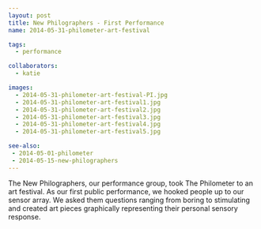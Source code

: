 ```yaml
---
layout: post
title: New Philographers - First Performance
name: 2014-05-31-philometer-art-festival

tags: 
  - performance

collaborators: 
  - katie

images:
  - 2014-05-31-philometer-art-festival-PI.jpg
  - 2014-05-31-philometer-art-festival1.jpg
  - 2014-05-31-philometer-art-festival2.jpg
  - 2014-05-31-philometer-art-festival3.jpg
  - 2014-05-31-philometer-art-festival4.jpg
  - 2014-05-31-philometer-art-festival5.jpg

see-also:
 - 2014-05-01-philometer
 - 2014-05-15-new-philographers
---
```

The New Philographers, our performance group, took The Philometer to an art festival.  As our first public performance, we hooked people up to our sensor array. We asked them questions ranging from boring to stimulating and created art pieces graphically representing their personal sensory response.
